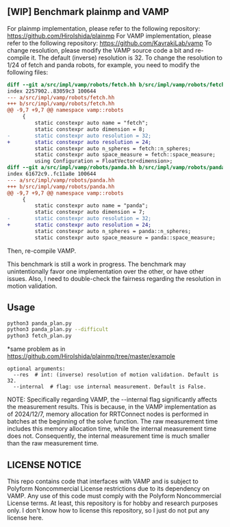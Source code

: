 ## [WIP] Benchmark plainmp and VAMP
For plainmp implementation, please refer to the following repository: https://github.com/HiroIshida/plainmp
For VAMP implementation, please refer to the following repository: https://github.com/KavrakiLab/vamp
To change resolution, please modify the VAMP source code a bit and re-compile it.
The default (inverse) resolution is 32. To change the resolution to 1/24 of fetch and panda robots, for example, you need to modify the following files:
```diff
diff --git a/src/impl/vamp/robots/fetch.hh b/src/impl/vamp/robots/fetch.hh
index 2257902..83059c3 100644
--- a/src/impl/vamp/robots/fetch.hh
+++ b/src/impl/vamp/robots/fetch.hh
@@ -9,7 +9,7 @@ namespace vamp::robots
     {
         static constexpr auto name = "fetch";
         static constexpr auto dimension = 8;
-        static constexpr auto resolution = 32;
+        static constexpr auto resolution = 24;
         static constexpr auto n_spheres = fetch::n_spheres;
         static constexpr auto space_measure = fetch::space_measure;
         using Configuration = FloatVector<dimension>;
diff --git a/src/impl/vamp/robots/panda.hh b/src/impl/vamp/robots/panda.hh
index 61672c9..fc11a8e 100644
--- a/src/impl/vamp/robots/panda.hh
+++ b/src/impl/vamp/robots/panda.hh
@@ -9,7 +9,7 @@ namespace vamp::robots
     {
         static constexpr auto name = "panda";
         static constexpr auto dimension = 7;
-        static constexpr auto resolution = 32;
+        static constexpr auto resolution = 24;
         static constexpr auto n_spheres = panda::n_spheres;
         static constexpr auto space_measure = panda::space_measure;
```
 
Then, re-compile VAMP.

This benchmark is still a work in progress.
The benchmark may unintentionally favor one implementation over the other, or have other issues.
Also, I need to double-check the fairness regarding the resolution in motion validation.

## Usage
```bash
python3 panda_plan.py
python3 panda_plan.py --difficult
python3 fetch_plan.py
```
\*same problem as in https://github.com/HiroIshida/plainmp/tree/master/example

```
optional arguments:
  --res  # int: (inverse) resolution of motion validation. Default is 32.
  --internal  # flag: use internal measurement. Default is False.
```
NOTE: Specifically regarding VAMP, the --internal flag significantly affects the measurement results. This is because, in the VAMP implementation as of 2024/12/7, memory allocation for RRTConnect nodes is performed in batches at the beginning of the solve function. The raw measurement time includes this memory allocation time, while the internal measurement time does not. Consequently, the internal measurement time is much smaller than the raw measurement time.

## LICENSE NOTICE
This repo contains code that interfaces with VAMP and is subject to 
Polyform Noncommercial License restrictions due to its dependency on VAMP.
Any use of this code must comply with the Polyform Noncommercial License terms.
At least, this repository is for hobby and research purposes only.
I don't know how to license this repository, so I just do not put any license here.
